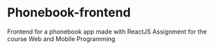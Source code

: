 # Phonebook-frontend
Frontend for a phonebook app made with ReactJS
Assignment for the course Web and Mobile Programming

